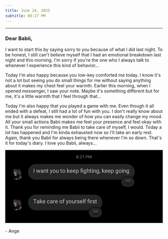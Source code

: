 ```yaml
---
title: June 24, 2025
subtitle: 08:27 PM
---
```

---

### Dear Babii,

I want to start this by saying sorry to you because of what I did last night. To be honest, I still can't believe myself that I had an emotional breakdown last night and this morning. I'm sorry if you're the one who I always talk to whenever I experience this kind of behavior...

Today I'm also happy because you low-key comforted me today. I know it's not a lot but seeing you do small things for me without saying anything about it makes my chest feel your warmth. Earlier this morning, when I opened messenger, I saw your note. Maybe it's something different but for me, it's a little warmth that I feel through that...

Today I'm also happy that you played a game with me. Even though it all ended with a defeat, I still had a lot of fun with you. I don't really know about me but it always makes me wonder of how you can easily change my mood. All your small actions Babii makes me feel your presence and feel okay with it. Thank you for reminding me Babii to take care of myself, I would. Today a lot has happened and I'm kinda exhausted now so I'll take an early rest. Again, thank you Babii for always being there whenever I'm so down. That's it for today's diary. I love you Babii, always...

![000.015](/assets/images/000.015.jpeg)

\- Ange
